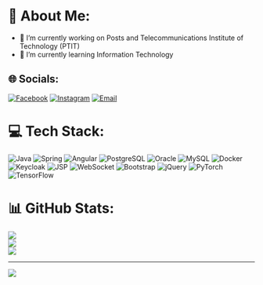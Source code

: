 # 💫 About Me:
- 🔭 I’m currently working on Posts and Telecommunications Institute of Technology (PTIT)  
- 🌱 I’m currently learning Information Technology

## 🌐 Socials:
[![Facebook](https://img.shields.io/badge/Facebook-%231877F2.svg?logo=Facebook&logoColor=white)](https://facebook.com/https://www.facebook.com/lvm0312) 
[![Instagram](https://img.shields.io/badge/Instagram-%23E4405F.svg?logo=Instagram&logoColor=white)](https://instagram.com/levanminh_) 
[![Email](https://img.shields.io/badge/Email-D14836?logo=gmail&logoColor=white)](mailto:levanminh031204@gmail.com) 

# 💻 Tech Stack:

![Java](https://img.shields.io/badge/java-%23ED8B00.svg?style=for-the-badge&logo=openjdk&logoColor=white) 
![Spring](https://img.shields.io/badge/spring-%236DB33F.svg?style=for-the-badge&logo=spring&logoColor=white) 
![Angular](https://img.shields.io/badge/Angular-%23DD0031.svg?style=for-the-badge&logo=angular&logoColor=white)
![PostgreSQL](https://img.shields.io/badge/PostgreSQL-%23316192.svg?style=for-the-badge&logo=postgresql&logoColor=white)
![Oracle](https://img.shields.io/badge/Oracle-F80000?style=for-the-badge&logo=oracle&logoColor=white)
![MySQL](https://img.shields.io/badge/mysql-4479A1.svg?style=for-the-badge&logo=mysql&logoColor=white) 
![Docker](https://img.shields.io/badge/Docker-%230db7ed.svg?style=for-the-badge&logo=docker&logoColor=white)
![Keycloak](https://img.shields.io/badge/keycloak-%2300599C.svg?style=for-the-badge&logo=keycloak&logoColor=white)
![JSP](https://img.shields.io/badge/JSP-%23f44336.svg?style=for-the-badge&logo=java&logoColor=white) 
![WebSocket](https://img.shields.io/badge/WebSocket-%23007ACC.svg?style=for-the-badge&logo=websocket&logoColor=white) 
![Bootstrap](https://img.shields.io/badge/bootstrap-%238511FA.svg?style=for-the-badge&logo=bootstrap&logoColor=white) 
![jQuery](https://img.shields.io/badge/jquery-%230769AD.svg?style=for-the-badge&logo=jquery&logoColor=white) 
![PyTorch](https://img.shields.io/badge/PyTorch-%23EE4C2C.svg?style=for-the-badge&logo=PyTorch&logoColor=white) 
![TensorFlow](https://img.shields.io/badge/TensorFlow-%23FF6F00.svg?style=for-the-badge&logo=TensorFlow&logoColor=white)





# 📊 GitHub Stats:
![](https://github-readme-stats.vercel.app/api?username=levanminh04&theme=dark&hide_border=false&include_all_commits=false&count_private=false)  
![](https://github-readme-streak-stats.herokuapp.com/?user=levanminh04&theme=dark&hide_border=false)  
![](https://github-readme-stats.vercel.app/api/top-langs/?username=levanminh04&theme=dark&hide_border=false&include_all_commits=false&count_private=false&layout=compact)


---
[![](https://visitcount.itsvg.in/api?id=levanminh04&icon=0&color=0)](https://visitcount.itsvg.in)

<!-- Proudly created with GPRM ( https://gprm.itsvg.in ) -->
